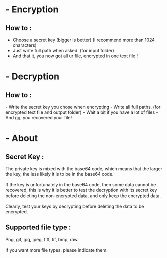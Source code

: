 <body align="left">
<h1 align="left">- Encryption</h1>
<h2 align="left">How to :</h2>

- Choose a secret key (bigger is better) (I recommend more than 1024 characters)
- Just write full path when asked. (for input folder)
- And that it, you now got all ur file, encrypted in one text file !

<h1 align="left">- Decryption </h1>
<h2 align="left">How to :</h2>
- Write the secret key you chose when encrypting
- Write all full paths. (for encrypted text file and output folder)
- Wait a bit if you have a lot of files
- And gg, you recovered your file!

<h1 align="left">- About</h1>
<h2 align="left">Secret Key :</h2>
The private key is mixed with the base64 code, which means that the larger the key, the less likely it is to be in the base64 code.<br><br>
If the key is unfortunately in the base64 code, then some data cannot be recovered, this is why it is better to test the decryption with its secret key before deleting the non-encrypted data, and only keep the encrypted data.<br><br>
Clearly, test your keys by decrypting before deleting the data to be encrypted.

<h2 align="left">Supported file type :</h2>
Png, gif, jpg, jpeg, tiff, tif, bmp, raw.<br><br>
If you want more file types, please indicate them.
</body>
